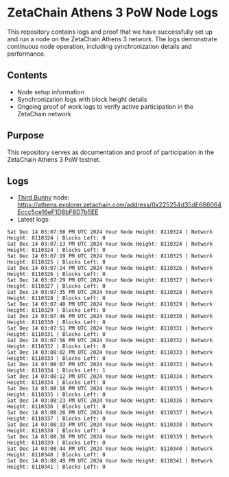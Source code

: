# ZetaChain Athens 3 PoW Node Logs
This repository contains logs and proof that we have successfully set up and run a node on the ZetaChain Athens 3 network. The logs demonstrate continuous node operation, including synchronization details and performance.

## Contents
- Node setup information
- Synchronization logs with block height details
- Ongoing proof of work logs to verify active participation in the ZetaChain network

## Purpose
This repository serves as documentation and proof of participation in the ZetaChain Athens 3 PoW testnet.

## Logs

- [Third Bunny](https://thirdbunny.xyz/) node: https://athens.explorer.zetachain.com/address/0x225254d35dE666064Eccc5ce16eF1D8bF8D7b5EE
- Latest logs:
```
Sat Dec 14 03:07:08 PM UTC 2024 Your Node Height: 8110324 | Network Height: 8110324 | Blocks Left: 0
Sat Dec 14 03:07:13 PM UTC 2024 Your Node Height: 8110324 | Network Height: 8110324 | Blocks Left: 0
Sat Dec 14 03:07:19 PM UTC 2024 Your Node Height: 8110325 | Network Height: 8110325 | Blocks Left: 0
Sat Dec 14 03:07:24 PM UTC 2024 Your Node Height: 8110326 | Network Height: 8110326 | Blocks Left: 0
Sat Dec 14 03:07:29 PM UTC 2024 Your Node Height: 8110327 | Network Height: 8110327 | Blocks Left: 0
Sat Dec 14 03:07:35 PM UTC 2024 Your Node Height: 8110328 | Network Height: 8110328 | Blocks Left: 0
Sat Dec 14 03:07:40 PM UTC 2024 Your Node Height: 8110329 | Network Height: 8110329 | Blocks Left: 0
Sat Dec 14 03:07:46 PM UTC 2024 Your Node Height: 8110330 | Network Height: 8110330 | Blocks Left: 0
Sat Dec 14 03:07:51 PM UTC 2024 Your Node Height: 8110331 | Network Height: 8110331 | Blocks Left: 0
Sat Dec 14 03:07:56 PM UTC 2024 Your Node Height: 8110332 | Network Height: 8110332 | Blocks Left: 0
Sat Dec 14 03:08:02 PM UTC 2024 Your Node Height: 8110333 | Network Height: 8110333 | Blocks Left: 0
Sat Dec 14 03:08:07 PM UTC 2024 Your Node Height: 8110333 | Network Height: 8110334 | Blocks Left: 1
Sat Dec 14 03:08:12 PM UTC 2024 Your Node Height: 8110334 | Network Height: 8110334 | Blocks Left: 0
Sat Dec 14 03:08:18 PM UTC 2024 Your Node Height: 8110335 | Network Height: 8110335 | Blocks Left: 0
Sat Dec 14 03:08:23 PM UTC 2024 Your Node Height: 8110336 | Network Height: 8110336 | Blocks Left: 0
Sat Dec 14 03:08:28 PM UTC 2024 Your Node Height: 8110337 | Network Height: 8110337 | Blocks Left: 0
Sat Dec 14 03:08:33 PM UTC 2024 Your Node Height: 8110338 | Network Height: 8110338 | Blocks Left: 0
Sat Dec 14 03:08:38 PM UTC 2024 Your Node Height: 8110339 | Network Height: 8110339 | Blocks Left: 0
Sat Dec 14 03:08:44 PM UTC 2024 Your Node Height: 8110340 | Network Height: 8110340 | Blocks Left: 0
Sat Dec 14 03:08:49 PM UTC 2024 Your Node Height: 8110341 | Network Height: 8110341 | Blocks Left: 0
```

